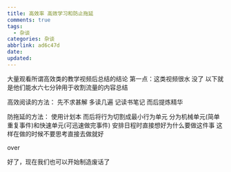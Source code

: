 ```yaml
---
title: 高效率 高效学习和防止拖延
comments: true
tags:
  - 杂谈
categories: 杂谈
abbrlink: ad6c47d
date:
updated:
---
```

大量观看所谓高效类的教学视频后总结的结论<!--more-->
第一点：这类视频很水
没了
以下就是他们能水六七分钟用于收割流量的内容总结

高效阅读的方法：
先不求甚解
多读几遍
记读书笔记
而后提炼精华

防拖延的方法：
使用计划本
而后将行为切割成最小行为单元
分为机械单元(简单重复事件)和快速单元(可迅速做完事件)
安排日程时直接想好为什么要做这件事
这样在做的时候不要思考直接去做就好

over

好了，现在我们也可以开始制造废话了
